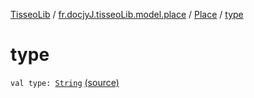 [TisseoLib](../../index.md) / [fr.docjyJ.tisseoLib.model.place](../index.md) / [Place](index.md) / [type](./type.md)

# type

`val type: `[`String`](https://kotlinlang.org/api/latest/jvm/stdlib/kotlin/-string/index.html) [(source)](https://github.com/docjyJ/TisseoLib/tree/master/src/main/kotlin/fr/docjyJ/tisseoLib/model/place/Place.kt#L30)